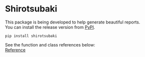 # Shirotsubaki

This package is being developed to help generate beautiful reports.  
You can install the release version from [PyPI](https://pypi.org/project/shirotsubaki/).
```
pip install shirotsubaki
```

See the function and class references below:  
[Reference](reference.md)
